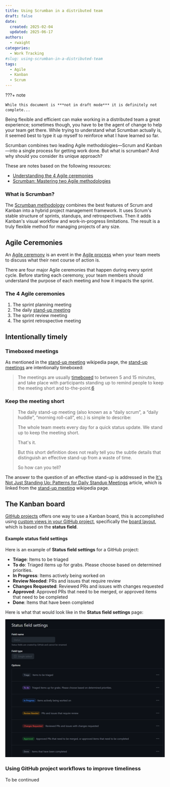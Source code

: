 ```yaml
---
title: Using Scrumban in a distributed team
draft: false
date:
  created: 2025-02-04
  updated: 2025-06-17
authors:
  - rwaight
categories:
  - Work Tracking
#slug: using-scrumban-in-a-distributed-team
tags:
  - Agile
  - Kanban
  - Scrum
---
```



???+ note

    While this document is ***not in draft mode*** it is definitely not complete...

Being flexible and efficient can make working in a distributed team a great experience; sometimes though, you have to be the agent of change to help your team get there.  While trying to understand what Scrumban actually is, it seemed best to type it up myself to reinforce what I have learned so far.

Scrumban combines two leading Agile methodologies—Scrum and Kanban—into a single process for getting work done. But what is scrumban? And why should you consider its unique approach?

These are notes based on the following resources:

- [Understanding the 4 Agile ceremonies][10]
- [Scrumban: Mastering two Agile methodologies][20]

### What is Scrumban?

<!--- https://www.atlassian.com/agile/project-management/scrumban --->
The [Scrumban methodology][20] combines the best features of Scrum and Kanban into a hybrid project management framework. It uses Scrum's stable structure of sprints, standups, and retrospectives. Then it adds Kanban's visual workflow and work-in-progress limitations. The result is a truly flexible method for managing projects of any size.


## Agile Ceremonies

<!--- https://asana.com/resources/agile-scrum-ceremonies --->
An [Agile ceremony][10] is an event in the [Agile process][11] when your team meets to discuss what their next course of action is.

There are four major Agile ceremonies that happen during every sprint cycle. Before starting each ceremony, your team members should understand the purpose of each meeting and how it impacts the sprint.

### The 4 Agile ceremonies

1. The sprint planning meeting
2. The daily [stand-up meeting][30]
3. The sprint review meeting
4. The sprint retrospective meeting


## Intentionally timely

### Timeboxed meetings

As mentioned in the [stand-up meeting][30] wikipedia page, the [stand-up meetings][30] are intentionally timeboxed:
> The meetings are usually [timeboxed][31] to between 5 and 15 minutes, and take place with participants standing up to remind people to keep the meeting short and to-the-point.[6][32]


### Keep the meeting short

> The daily stand-up meeting (also known as a “daily scrum”, a “daily huddle”, “morning roll-call”, etc.) is simple to describe:
> 
> The whole team meets every day for a quick status update. We stand up to keep the meeting short.
> 
> That's it.
> 
> But this short definition does not really tell you the subtle details that distinguish an effective stand-up from a waste of time.
> 
> So how can you tell?

The answer to the question of an effective stand-up is addressed in the [It's Not Just Standing Up: Patterns for Daily Standup Meetings][32] article, which is linked from the [stand-up meeting][30] wikipedia page.


## The Kanban board

[GitHub projects][40] offers one way to use a Kanban board, this is accomplished using [custom views in your GitHub project][41], specifically the [board layout][42], which is based on the **status field**.

#### Example status field settings

Here is an example of **Status field settings** for a GitHub project:

- **Triage**: Items to be triaged
- **To do**: Triaged items up for grabs. Please choose based on determined priorities.
- **In Progress**: Items actively being worked on
- **Review Needed**: PRs and issues that require review
- **Changes Requested**: Reviewed PRs and issues with changes requested
- **Approved**: Approved PRs that need to be merged, or approved items that need to be completed
- **Done**: Items that have been completed

Here is what that would look like in the **Status field settings** page:

![github-project-status-field-settings](./images/github-project-status-field-settings.png)


### Using GitHub project workflows to improve timeliness

To be continued


<!--- ## End --->

[10]: <https://asana.com/resources/agile-scrum-ceremonies> "Understanding the 4 Agile ceremonies"
[11]: https://asana.com/resources/agile-methodology
[20]: <https://www.atlassian.com/agile/project-management/scrumban> "Scrumban: Mastering two Agile methodologies"
[30]: https://en.wikipedia.org/wiki/Stand-up_meeting
[31]: https://en.wikipedia.org/wiki/Timeboxing
[32]: https://www.martinfowler.com/articles/itsNotJustStandingUp.html
[40]: https://docs.github.com/en/issues/planning-and-tracking-with-projects
[41]: https://docs.github.com/en/issues/planning-and-tracking-with-projects/customizing-views-in-your-project
[42]: https://docs.github.com/en/issues/planning-and-tracking-with-projects/learning-about-projects/quickstart-for-projects#adding-a-board-layout


<!--- [999]: https://asana.com/resources/what-is-scrum --->
